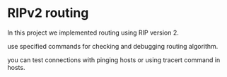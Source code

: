 # RIPv2 routing

In this project we implemented routing using RIP version 2.

use specified commands for checking and debugging routing algorithm.

you can test connections with pinging hosts or using tracert command in hosts.

